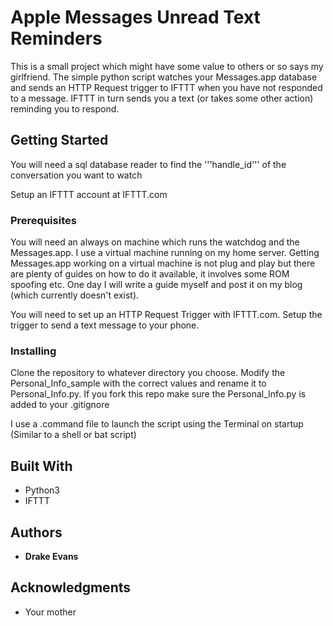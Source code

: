 # Apple Messages Unread Text Reminders

This is a small project which might have some value to others or so says my girlfriend.  The simple python script watches your Messages.app database and sends an HTTP Request trigger to IFTTT when you have not responded to a message.  IFTTT in turn sends you a text (or takes some other action) reminding you to respond.


## Getting Started

You will need a sql database reader to find the '''handle_id''' of the conversation you want to watch

Setup an IFTTT account at IFTTT.com

### Prerequisites

You will need an always on machine which runs the watchdog and the Messages.app.  I use a virtual machine running on my home server.  Getting Messages.app working on a virtual machine is not plug and play but there are plenty of guides on how to do it available, it involves some ROM spoofing etc.  One day I will write a guide myself and post it on my blog (which currently doesn't exist).

You will need to set up an HTTP Request Trigger with IFTTT.com.  Setup the trigger to send a text message to your phone.


### Installing

Clone the repository to whatever directory you choose.  Modify the Personal_Info_sample with the correct values and rename it to Personal_Info.py.  If you fork this repo make sure the Personal_Info.py is added to your .gitignore

I use a .command file to launch the script using the Terminal on startup (Similar to a shell or bat script)


## Built With

* Python3
* IFTTT


## Authors

* **Drake Evans**


## Acknowledgments

* Your mother



